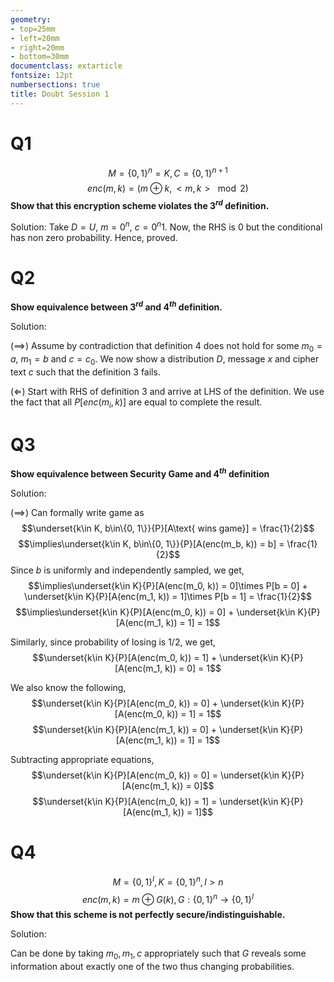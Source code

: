 ```yaml
---
geometry:
- top=25mm
- left=20mm
- right=20mm
- bottom=30mm
documentclass: extarticle
fontsize: 12pt
numbersections: true
title: Doubt Session 1
--- 
```


# Q1
$$M = \{0, 1\}^n = K, C = \{0, 1\}^{n+1}$$
$$enc(m, k) = (m\oplus k, <m, k>\mod 2)$$
**Show that this encryption scheme violates the $3^{rd}$ definition.**

Solution: Take $D = U$, $m = 0^n$, $c = 0^n1$. Now, the RHS is 0 but the conditional has non zero probability. Hence, proved.

# Q2
**Show equivalence between $3^{rd}$ and $4^{th}$ definition.**

Solution:

($\implies$) Assume by contradiction that definition $4$ does not hold for some $m_0 = a$, $m_1 = b$ and $c = c_0$. We now show a distribution $D$, message $x$ and cipher text $c$ such that the definition $3$ fails.

($\Longleftarrow$) Start with RHS of definition $3$ and arrive at LHS of the definition. We use the fact that all $P[enc(m_i, k)]$ are equal to complete the result.

# Q3
**Show equivalence between Security Game and $4^{th}$ definition**

Solution:

($\implies$) Can formally write game as
$$\underset{k\in K, b\in\{0, 1\}}{P}[A\text{ wins game}] = \frac{1}{2}$$
$$\implies\underset{k\in K, b\in\{0, 1\}}{P}[A(enc(m_b, k)) = b] = \frac{1}{2}$$
Since $b$ is uniformly and independently sampled, we get,
$$\implies\underset{k\in K}{P}[A(enc(m_0, k)) = 0]\times P[b = 0] + \underset{k\in K}{P}[A(enc(m_1, k)) = 1]\times P[b = 1] = \frac{1}{2}$$
$$\implies\underset{k\in K}{P}[A(enc(m_0, k)) = 0] + \underset{k\in K}{P}[A(enc(m_1, k)) = 1] = 1$$

Similarly, since probability of losing is $1/2$, we get,
$$\underset{k\in K}{P}[A(enc(m_0, k)) = 1] + \underset{k\in K}{P}[A(enc(m_1, k)) = 0] = 1$$

We also know the following,
$$\underset{k\in K}{P}[A(enc(m_0, k)) = 0] + \underset{k\in K}{P}[A(enc(m_0, k)) = 1] = 1$$
$$\underset{k\in K}{P}[A(enc(m_1, k)) = 0] + \underset{k\in K}{P}[A(enc(m_1, k)) = 1] = 1$$

Subtracting appropriate equations,
$$\underset{k\in K}{P}[A(enc(m_0, k)) = 0] = \underset{k\in K}{P}[A(enc(m_1, k)) = 0]$$
$$\underset{k\in K}{P}[A(enc(m_0, k)) = 1] = \underset{k\in K}{P}[A(enc(m_1, k)) = 1]$$

# Q4
$$M = \{0, 1\}^l, K = \{0, 1\}^n, l > n$$
$$enc(m, k) = m\oplus G(k), G : \{0, 1\}^n\to \{0, 1\}^l$$
**Show that this scheme is not perfectly secure/indistinguishable.**

Solution:

Can be done by taking $m_0, m_1, c$ appropriately such that $G$ reveals some information about exactly one of the two thus changing probabilities.
